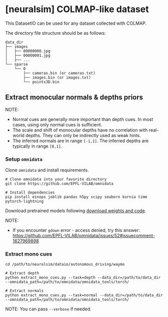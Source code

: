 
# [neuralsim] COLMAP-like dataset

This DatasetIO can be used for any dataset collected with COLMAP. 

The directory file structure should be as follows:

```
data_dir
├── images
│   ├── 00000000.jpg
│   ├── 00000001.jpg
│   ├── ...
└── sparse
    └── 0
        ├── cameras.bin (or cameras.txt)
        ├── images.bin (or images.txt)
        └── points3D.bin
```

## Extract monocular normals & depths priors

NOTE:

- Normal cues are generally more important than depth cues. In most cases, using only normal cues is sufficient.
- The scale and shift of monocular depths have no correlation with real-world depths. They can only be indirectly used as weak hints.
- The inferred normals are in range `[-1,1]`. The inferred depths are typically in range `[0,1]`.

### Setup `omnidata`

Clone `omnidata` and install requirements.

```shell
# Clone omnidata into your favorite directory
git clone https://github.com/EPFL-VILAB/omnidata

# Install dependencies
pip install einops joblib pandas h5py scipy seaborn kornia timm pytorch-lightning
```

Download pretrained models following [download weights and code](https://github.com/EPFL-VILAB/omnidata/tree/main/omnidata_tools/torch#pretrained-models).

NOTE: 

- If you encounter `gdown` error - access denied, try this answer: https://github.com/EPFL-VILAB/omnidata/issues/52#issuecomment-1627969898

### Extract mono cues

```shell
cd /path/to/neuralsim/dataio/autonomous_driving/waymo

# Extract depth
python extract_mono_cues.py --task=depth --data_dir=/path/to/data_dir --omnidata_path=/path/to/omnidata/omnidata_tools/torch/

# Extract normals
python extract_mono_cues.py --task=normal --data_dir=/path/to/data_dir --omnidata_path=/path/to/omnidata/omnidata_tools/torch/
```

NOTE: You can pass `--verbose` if needed.